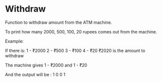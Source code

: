 # Withdraw
Function to withdraw amount from the ATM machine.

To print how many 2000, 500, 100, 20 rupees comes out from the machine.

Example:

If there is:
1 - ₹2000 
2 - ₹500
3 - ₹100
4 - ₹20
₹2020 is the amount to withdraw

The machine gives 1 - ₹2000 and 1 - ₹20

And the output will be :
1 0 0 1
